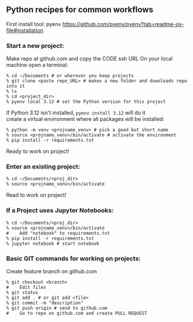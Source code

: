 ## Python recipes for common workflows

First install tool: pyenv https://github.com/pyenv/pyenv?tab=readme-ov-file#installation

### Start a new project:
Make repo at github.com and copy the CODE ssh URL
On your local machine open a terminal:
```
% cd ~/Documents # or wherever you keep projects
% git clone <paste repo_URL> # makes a new folder and downloads repo into it
% ls
% cd <project_dir>
% pyenv local 3.12 # set the Python version for this project
```
If Python 3.12 isn't installed, `pyenv install 3.12` will do it  
create a virtual environment where all packages will be installed:
```
% python -m venv <projname_venv> # pick a good but short name
% source <projname_venv>/bin/activate # activate the environment
% pip install -r requirements.txt
```
Ready to work on project!

### Enter an existing project:
```
% cd ~/Documents/<proj_dir>
% source <projname_venv>/bin/activate
```
Read to work on project!

### If a Project uses Jupyter Notebooks:
```
% cd ~/Documents/<proj_dir>
% source <projname_venv>/bin/activate
#    Add "notebook" to requirements.txt
% pip install -r requirements.txt
% jupyter notebook # start notebook
```

### Basic GIT commands for working on projects:
Create feature branch on github.com
```
% git checkout <branch>
#    Edit files
% git status
% git add . # or git add <file>
% git commit -m "description" 
% git push origin # send to github.com
#    Go to repo on github.com and create PULL REQUEST
```

